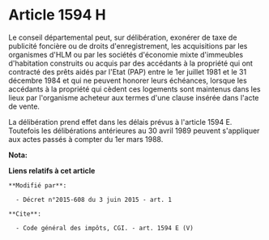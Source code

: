 # Article 1594 H

Le conseil départemental peut, sur délibération, exonérer de taxe de publicité foncière ou de droits d'enregistrement, les
acquisitions par les organismes d'HLM ou par les sociétés d'économie mixte d'immeubles d'habitation construits ou acquis par
des accédants à la propriété qui ont contracté des prêts aidés par l'Etat (PAP) entre le 1er juillet 1981 et le 31 décembre
1984 et qui ne peuvent honorer leurs échéances, lorsque les accédants à la propriété qui cèdent ces logements sont maintenus
dans les lieux par l'organisme acheteur aux termes d'une clause insérée dans l'acte de vente. 

La délibération prend effet dans les délais prévus à l'article 1594 E. Toutefois les délibérations antérieures au 30 avril
1989 peuvent s'appliquer aux actes passés à compter du 1er mars 1988.

**Nota:**



**Liens relatifs à cet article**

	**Modifié par**:

	  - Décret n°2015-608 du 3 juin 2015 - art. 1

	**Cite**:

	  - Code général des impôts, CGI. - art. 1594 E (V)
